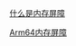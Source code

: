 
[什么是内存屏障](https://www.zhihu.com/question/560723362)

[Arm64内存屏障](https://blog.csdn.net/Roland_Sun/article/details/107468055)